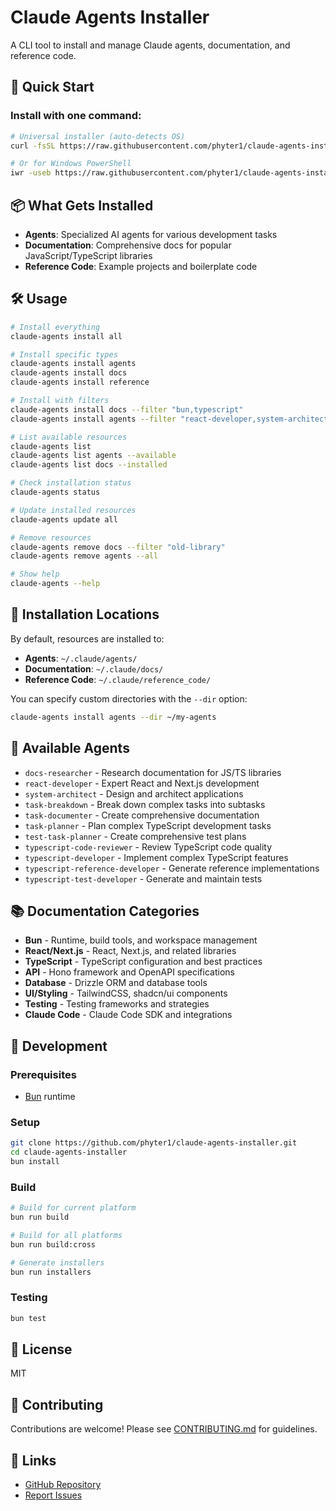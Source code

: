 # Claude Agents Installer

A CLI tool to install and manage Claude agents, documentation, and reference code.

## 🚀 Quick Start

### Install with one command:

```bash
# Universal installer (auto-detects OS)
curl -fsSL https://raw.githubusercontent.com/phyter1/claude-agents-installer/main/scripts/install.sh | bash

# Or for Windows PowerShell
iwr -useb https://raw.githubusercontent.com/phyter1/claude-agents-installer/main/scripts/install-windows.ps1 | iex
```

## 📦 What Gets Installed

- **Agents**: Specialized AI agents for various development tasks
- **Documentation**: Comprehensive docs for popular JavaScript/TypeScript libraries  
- **Reference Code**: Example projects and boilerplate code

## 🛠️ Usage

```bash
# Install everything
claude-agents install all

# Install specific types
claude-agents install agents
claude-agents install docs
claude-agents install reference

# Install with filters
claude-agents install docs --filter "bun,typescript"
claude-agents install agents --filter "react-developer,system-architect"

# List available resources
claude-agents list
claude-agents list agents --available
claude-agents list docs --installed

# Check installation status
claude-agents status

# Update installed resources
claude-agents update all

# Remove resources
claude-agents remove docs --filter "old-library"
claude-agents remove agents --all

# Show help
claude-agents --help
```

## 📍 Installation Locations

By default, resources are installed to:
- **Agents**: `~/.claude/agents/`
- **Documentation**: `~/.claude/docs/`
- **Reference Code**: `~/.claude/reference_code/`

You can specify custom directories with the `--dir` option:
```bash
claude-agents install agents --dir ~/my-agents
```

## 🤖 Available Agents

- `docs-researcher` - Research documentation for JS/TS libraries
- `react-developer` - Expert React and Next.js development
- `system-architect` - Design and architect applications
- `task-breakdown` - Break down complex tasks into subtasks
- `task-documenter` - Create comprehensive documentation
- `task-planner` - Plan complex TypeScript development tasks
- `test-task-planner` - Create comprehensive test plans
- `typescript-code-reviewer` - Review TypeScript code quality
- `typescript-developer` - Implement complex TypeScript features
- `typescript-reference-developer` - Generate reference implementations
- `typescript-test-developer` - Generate and maintain tests

## 📚 Documentation Categories

- **Bun** - Runtime, build tools, and workspace management
- **React/Next.js** - React, Next.js, and related libraries
- **TypeScript** - TypeScript configuration and best practices
- **API** - Hono framework and OpenAPI specifications
- **Database** - Drizzle ORM and database tools
- **UI/Styling** - TailwindCSS, shadcn/ui components
- **Testing** - Testing frameworks and strategies
- **Claude Code** - Claude Code SDK and integrations

## 🔧 Development

### Prerequisites
- [Bun](https://bun.sh) runtime

### Setup
```bash
git clone https://github.com/phyter1/claude-agents-installer.git
cd claude-agents-installer
bun install
```

### Build
```bash
# Build for current platform
bun run build

# Build for all platforms
bun run build:cross

# Generate installers
bun run installers
```

### Testing
```bash
bun test
```

## 📄 License

MIT

## 🤝 Contributing

Contributions are welcome! Please see [CONTRIBUTING.md](CONTRIBUTING.md) for guidelines.

## 🔗 Links

- [GitHub Repository](https://github.com/phyter1/claude-agents-installer)
- [Report Issues](https://github.com/phyter1/claude-agents-installer/issues)
